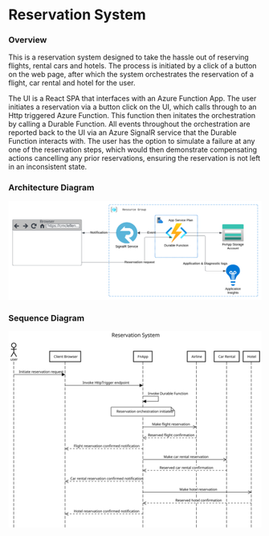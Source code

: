 # Reservation System

### Overview
This is a reservation system designed to take the hassle out of reserving flights, rental cars and hotels. The process is initiated by a click of a button on the web page, after which the system orchestrates the reservation of a flight, car rental and hotel for the user.

The UI is a React SPA that interfaces with an Azure Function App. The user initiates a reservation via a button click on the UI, which calls through to an Http triggered Azure Function. This function then initates the orchestration by calling a Durable Function. All events throughout the orchestration are reported back to the UI via an Azure SignalR service that the Durable Function interacts with. The user has the option to simulate a failure at any one of the reservation steps, which would then demonstrate compensating actions cancelling any prior reservations, ensuring the reservation is not left in an inconsistent state.

### Architecture Diagram
![Architecture Diagram](./frontend/src/assets/design.svg)

### Sequence Diagram
![Sequence Diagram](./frontend/src/assets/sequence.svg)
